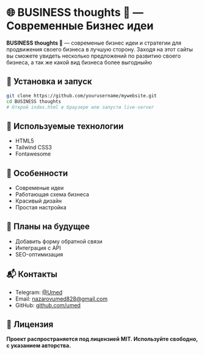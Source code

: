 # 🌐 BUSINESS thoughts 💭 — Современные Бизнес идеи

**BUSINESS thoughts 💭** — современые бизнес идеи и стратегии для продвижения своего бизнеса в лучшую сторону. Заходя на этот сайты вы сможете увидеть несколько предложений по развитию своего бизнеса, а так же какой вид бизнеса более выгодныйю

## 🔧 Установка и запуск

```bash
git clone https://github.com/yourusername/mywebsite.git
cd BUSINESS thoughts
# Открой index.html в браузере или запусти live-server
```
## 🧰 Используемые технологии
- HTML5
- Tailwind CSS3
- Fontawesome 

## 🚀 Особенности
- Современые идеи
- Работающая схема бизнеса
- Красивый дизайн
- Простая настройка

## 📌 Планы на будущее
- Добавить форму обратной связи
- Интеграция с API
- SEO-оптимизация

## 📬 Контакты

- Telegram: [@Umed](https://t.me/Umedj0n_1)
- Email: nazarovumed828@gmail.com
- GitHub: [github.com/umed](https://github.com/Umedjon11)

## 📄 Лицензия
**Проект распространяется под лицензией MIT. Используйте свободно, с указанием авторства.**
